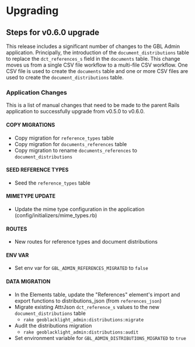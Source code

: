 # Upgrading

## Steps for v0.6.0 upgrade

This release includes a significant number of changes to the GBL Admin application. Principally, the introduction of the `document_distributions` table to replace the `dct_references_s` field in the `documents` table. This change moves us from a single CSV file workflow to a multi-file CSV workflow. One CSV file is used to create the `documents` table and one or more CSV files are used to create the `document_distributions` table.

### Application Changes

This is a list of manual changes that need to be made to the parent Rails application to successfully upgrade from v0.5.0 to v0.6.0.

#### COPY MIGRATIONS

* Copy migration for `reference_types` table
* Copy migration for `documents_references` table
* Copy migration to rename `documents_references` to `document_distributions`

#### SEED REFERENCE TYPES

* Seed the `reference_types` table

#### MIMETYPE UPDATE

* Update the mime type configuration in the application (config/initializers/mime_types.rb)

#### ROUTES

* New routes for reference types and document distributions

#### ENV VAR

* Set env var for `GBL_ADMIN_REFERENCES_MIGRATED` to `false`

#### DATA MIGRATION

* In the Elements table, update the "References" element's import and export functions to distributions_json (from `references_json`)
* Migrate existing AttrJson `dct_reference_s` values to the new `document_distributions` table
  * `rake geoblacklight_admin:distributions:migrate`
* Audit the distributions migration
  * `rake geoblacklight_admin:distributions:audit`
* Set environment variable for `GBL_ADMIN_DISTRIBUTIONS_MIGRATED` to `true`
